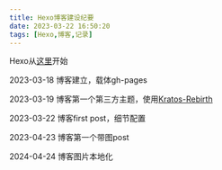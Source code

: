 ```yaml
---
title: Hexo博客建设纪要
date: 2023-03-22 16:50:20
tags: [Hexo,博客,记录]
---
```


Hexo从[这里](https://hexo.io/zh-cn/)开始

2023-03-18 博客建立，载体gh-pages

2023-03-19 博客第一个第三方主题，使用[Kratos-Rebirth](https://github.com/Candinya/Kratos-Rebirth)

2023-03-22 博客first post，细节配置

2023-04-23 博客第一个带图post

2024-04-24 博客图片本地化

